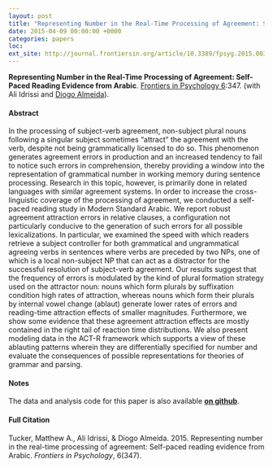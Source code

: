 ```yaml
---
layout: post
title: "Representing Number in the Real-Time Processing of Agreement: Self-paced Reading Evidence from Arabic"
date: 2015-04-09 00:00:00 +0000
categories: papers
loc: 
ext_site: http://journal.frontiersin.org/article/10.3389/fpsyg.2015.00347/full
---
```


**Representing Number in the Real-Time Processing of Agreement: Self-Paced Reading Evidence from Arabic**. [Frontiers in Psychology 6](http://journal.frontiersin.org/researchtopic/1545/encoding-and-navigating-linguistic-representations-in-memory):347. (with Ali Idrissi and [Diogo Almeida](https://sites.google.com/a/nyu.edu/diogo-almeida/)).

<!---more--->

#### Abstract

In the processing of subject-verb agreement, non-subject plural nouns following a singular subject sometimes “attract” the agreement with the verb, despite not being grammatically licensed to do so. This phenomenon generates agreement errors in production and an increased tendency to fail to notice such errors in comprehension, thereby providing a window into the representation of grammatical number in working memory during sentence processing. Research in this topic, however, is primarily done in related languages with similar agreement systems. In order to increase the cross-linguistic coverage of the processing of agreement, we conducted a self-paced reading study in Modern Standard Arabic. We report robust agreement attraction errors in relative clauses, a configuration not particularly conducive to the generation of such errors for all possible lexicalizations. In particular, we examined the speed with which readers retrieve a subject controller for both grammatical and ungrammatical agreeing verbs in sentences where verbs are preceded by two NPs, one of which is a local non-subject NP that can act as a distractor for the successful resolution of subject-verb agreement. Our results suggest that the frequency of errors is modulated by the kind of plural formation strategy used on the attractor noun: nouns which form plurals by suffixation condition high rates of attraction, whereas nouns which form their plurals by internal vowel change (ablaut) generate lower rates of errors and reading-time attraction effects of smaller magnitudes. Furthermore, we show some evidence that these agreement attraction effects are mostly contained in the right tail of reaction time distributions. We also present modeling data in the ACT-R framework which supports a view of these ablauting patterns wherein they are differentially specified for number and evaluate the consequences of possible representations for theories of grammar and parsing.

#### Notes

The data and analysis code for this paper is also available **[on github]()**.


#### Full Citation

Tucker, Matthew A., Ali Idrissi, & Diogo Almeida. 2015. Representing number in the real-time processing of agreement: Self-paced reading evidence from Arabic. _Frontiers in Psychology_, 6(347).